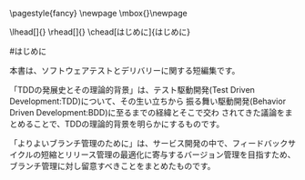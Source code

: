 \pagestyle{fancy}
\newpage
\mbox{}\newpage

\lhead[]{}
\rhead[]{}
\chead[はじめに]{はじめに}

#はじめに

本書は、ソフトウェアテストとデリバリーに関する短編集です。

「TDDの発展史とその理論的背景」は、テスト駆動開発(Test Driven Development:TDD)について、その生い立ちから
振る舞い駆動開発(Behavior Driven Development:BDD)に至るまでの経緯とそこで交わ
されてきた議論をまとめることで、TDDの理論的背景を明らかにするものです。

「よりよいブランチ管理のために」は、サービス開発の中で、フィードバックサイクルの短縮とリリース管理の最適化に寄与するバージョン管理を目指すため、ブランチ管理に対し留意すべきことをまとめたものです。
